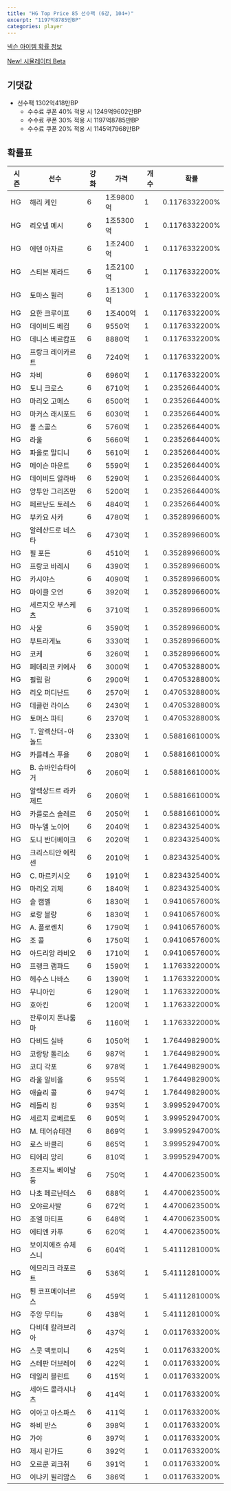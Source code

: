 ```yaml
---
title: "HG Top Price 85 선수팩 (6강, 104+)"
excerpt: "1197억8785만BP"
categories: player
---
```

[넥슨 아이템 확률 정보](http://iteminfo.nexon.com/probability/fco?sn=7523)

[New! 시뮬레이터 Beta](/simulator/7523)
## 기댓값
- 선수팩 1302억418만BP
  - 수수료 쿠폰 40% 적용 시 1249억9602만BP
  - 수수료 쿠폰 30% 적용 시 1197억8785만BP
  - 수수료 쿠폰 20% 적용 시 1145억7968만BP


## 확률표

|시즌|선수|강화|가격|개수|확률|
|---|---|---|---|---|---|
|HG|해리 케인|6|1조9800억|1|0.1176332200%|
|HG|리오넬 메시|6|1조5300억|1|0.1176332200%|
|HG|에덴 아자르|6|1조2400억|1|0.1176332200%|
|HG|스티븐 제라드|6|1조2100억|1|0.1176332200%|
|HG|토마스 뮐러|6|1조1300억|1|0.1176332200%|
|HG|요한 크루이프|6|1조400억|1|0.1176332200%|
|HG|데이비드 베컴|6|9550억|1|0.1176332200%|
|HG|데니스 베르캄프|6|8880억|1|0.1176332200%|
|HG|프랑크 레이카르트|6|7240억|1|0.1176332200%|
|HG|차비|6|6960억|1|0.1176332200%|
|HG|토니 크로스|6|6710억|1|0.2352664400%|
|HG|마리오 고메스|6|6500억|1|0.2352664400%|
|HG|마커스 래시포드|6|6030억|1|0.2352664400%|
|HG|폴 스콜스|6|5760억|1|0.2352664400%|
|HG|라울|6|5660억|1|0.2352664400%|
|HG|파올로 말디니|6|5610억|1|0.2352664400%|
|HG|메이슨 마운트|6|5590억|1|0.2352664400%|
|HG|데이비드 알라바|6|5290억|1|0.2352664400%|
|HG|앙투안 그리즈만|6|5200억|1|0.2352664400%|
|HG|페르난도 토레스|6|4840억|1|0.2352664400%|
|HG|부카요 사카|6|4780억|1|0.3528996600%|
|HG|알레산드로 네스타|6|4730억|1|0.3528996600%|
|HG|필 포든|6|4510억|1|0.3528996600%|
|HG|프랑코 바레시|6|4390억|1|0.3528996600%|
|HG|카시야스|6|4090억|1|0.3528996600%|
|HG|마이클 오언|6|3920억|1|0.3528996600%|
|HG|세르지오 부스케츠|6|3710억|1|0.3528996600%|
|HG|사울|6|3590억|1|0.3528996600%|
|HG|부트라게뇨|6|3330억|1|0.3528996600%|
|HG|코케|6|3260억|1|0.3528996600%|
|HG|페데리코 키에사|6|3000억|1|0.4705328800%|
|HG|필립 람|6|2900억|1|0.4705328800%|
|HG|리오 퍼디난드|6|2570억|1|0.4705328800%|
|HG|데클런 라이스|6|2430억|1|0.4705328800%|
|HG|토머스 파티|6|2370억|1|0.4705328800%|
|HG|T. 알렉산더-아놀드|6|2330억|1|0.5881661000%|
|HG|카를레스 푸욜|6|2080억|1|0.5881661000%|
|HG|B. 슈바인슈타이거|6|2060억|1|0.5881661000%|
|HG|알렉상드르 라카제트|6|2060억|1|0.5881661000%|
|HG|카를로스 솔레르|6|2050억|1|0.5881661000%|
|HG|마누엘 노이어|6|2040억|1|0.8234325400%|
|HG|도니 반더베이크|6|2020억|1|0.8234325400%|
|HG|크리스티안 에릭센|6|2010억|1|0.8234325400%|
|HG|C. 마르키시오|6|1910억|1|0.8234325400%|
|HG|마리오 괴체|6|1840억|1|0.8234325400%|
|HG|솔 캠벨|6|1830억|1|0.9410657600%|
|HG|로랑 블랑|6|1830억|1|0.9410657600%|
|HG|A. 플로렌치|6|1790억|1|0.9410657600%|
|HG|조 콜|6|1750억|1|0.9410657600%|
|HG|아드리앙 라비오|6|1710억|1|0.9410657600%|
|HG|프랭크 램파드|6|1590억|1|1.1763322000%|
|HG|헤수스 나바스|6|1390억|1|1.1763322000%|
|HG|무니아인|6|1290억|1|1.1763322000%|
|HG|호아킨|6|1200억|1|1.1763322000%|
|HG|잔루이지 돈나룸마|6|1160억|1|1.1763322000%|
|HG|다비드 실바|6|1050억|1|1.7644982900%|
|HG|코랑탕 톨리소|6|987억|1|1.7644982900%|
|HG|코디 각포|6|978억|1|1.7644982900%|
|HG|라울 알비올|6|955억|1|1.7644982900%|
|HG|애슐리 콜|6|947억|1|1.7644982900%|
|HG|레들리 킹|6|935억|1|3.9995294700%|
|HG|세르지 로베르토|6|905억|1|3.9995294700%|
|HG|M. 테어슈테겐|6|869억|1|3.9995294700%|
|HG|로스 바클리|6|865억|1|3.9995294700%|
|HG|티에리 앙리|6|810억|1|3.9995294700%|
|HG|조르지뇨 베이날둠|6|750억|1|4.4700623500%|
|HG|나초 페르난데스|6|688억|1|4.4700623500%|
|HG|오야르사발|6|672억|1|4.4700623500%|
|HG|조엘 마티프|6|648억|1|4.4700623500%|
|HG|에티엔 카푸|6|620억|1|4.4700623500%|
|HG|보이치에흐 슈체스니|6|604억|1|5.4111281000%|
|HG|에므리크 라포르트|6|536억|1|5.4111281000%|
|HG|퇸 코프메이너르스|6|459억|1|5.4111281000%|
|HG|주앙 무티뉴|6|438억|1|5.4111281000%|
|HG|다비데 칼라브리아|6|437억|1|0.0117633200%|
|HG|스콧 맥토미니|6|425억|1|0.0117633200%|
|HG|스테판 더브레이|6|422억|1|0.0117633200%|
|HG|데일리 블린트|6|415억|1|0.0117633200%|
|HG|세아드 콜라시나츠|6|414억|1|0.0117633200%|
|HG|이아고 아스파스|6|411억|1|0.0117633200%|
|HG|하비 반스|6|398억|1|0.0117633200%|
|HG|가야|6|397억|1|0.0117633200%|
|HG|제시 린가드|6|392억|1|0.0117633200%|
|HG|오르쿤 쾨크취|6|391억|1|0.0117633200%|
|HG|이냐키 윌리암스|6|386억|1|0.0117633200%|
